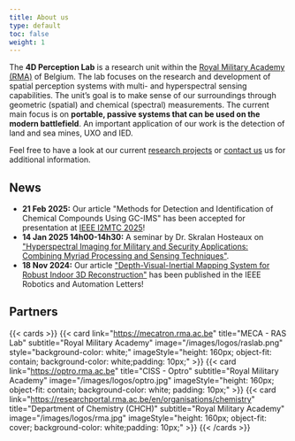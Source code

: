 ```yaml
---
title: About us
type: default
toc: false
weight: 1
---
```



<!-- 
NEW FROM ROB:
The 4D Perception Lab (4DPL) is a fusion of the previous 3D Perception Lab and the Hyperspectral Research Unit, where the “4D” refers to 3 spatial and 1 spectral dimension.
The unit’s goal is to make sense of our surroundings through geometric (spatial) and chemical (spectral) measurements.
The current main focus is on portable, passive systems that can be used on the modern battlefield, mainly centered around the detection of land and sea mines, UXO and IED.

More generally, we aim to 
- build digital twins of battlefield environments
- study and implement spectroscopic, spatial and spatial-spectral target, anomaly, change and target detection algorithms (including ML-based algorithms). Targets can include explosive ordnance, biological warfare agents and chemical warfare agents.
- analyze combustion processes
- enhance data fusion between different types of electro-optical sensors
 -->


<p></p>

The **4D Perception Lab** is a research unit within the [Royal Military Academy (RMA)](https://rma.ac.be/) of Belgium. 
The lab focuses on the research and development of spatial perception systems with multi- and hyperspectral sensing capabilities.
The unit’s goal is to make sense of our surroundings through geometric (spatial) and chemical (spectral) measurements.
The current main focus is on **portable, passive systems that can be used on the modern battlefield**. An important application of our work is the detection of land and sea mines, UXO and IED.

Feel free to have a look at our current [research projects](/research) or [contact us](/contact) us for additional information.

## News
- **21 Feb 2025:** Our article "Methods for Detection and Identification of Chemical Compounds Using GC-IMS" has been accepted for presentation at [IEEE I2MTC 2025](https://i2mtc2025.ieee-ims.org/)!
- **14 Jan 2025 14h00-14h30:** A seminar by Dr. Skralan Hosteaux on ["Hyperspectral Imaging for Military and Security Applications: Combining Myriad Processing and Sensing Techniques"](https://webinars.rma.ac.be/home/hyperspectral-imaging-for-military-and-security-applications-combining-myriad-processing-and-sensing-techniques).
- **18 Nov 2024:** Our article ["Depth-Visual-Inertial Mapping System for Robust Indoor 3D Reconstruction"](https://ieeexplore.ieee.org/document/10737432) has been published in the IEEE Robotics and Automation Letters! 



## Partners


{{< cards >}}
  {{< card 
        link="https://mecatron.rma.ac.be" title="MECA - RAS Lab"  subtitle="Royal Military Academy"
        image="/images/logos/raslab.png" 
        style="background-color: white;"
        imageStyle="height: 160px; object-fit: contain; background-color: white;padding: 10px;"  >}}
  {{< card 
        link="https://optro.rma.ac.be" title="CISS - Optro"  subtitle="Royal Military Academy"
        image="/images/logos/optro.jpg" 
        imageStyle="height: 160px; object-fit: contain;  background-color: white; padding: 10px;"  >}}
  {{< card 
        link="https://researchportal.rma.ac.be/en/organisations/chemistry" title="Department of Chemistry (CHCH)"  subtitle="Royal Military Academy"
        image="/images/logos/rma.jpg" 
        imageStyle="height: 160px; object-fit: cover; background-color: white;padding: 10px;"  >}}
{{< /cards >}}
